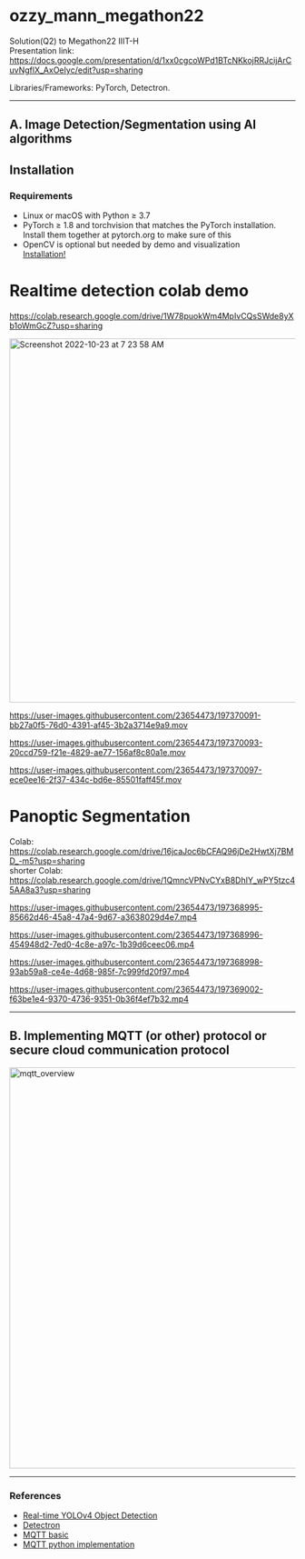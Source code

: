 # ozzy_mann_megathon22
Solution(Q2) to Megathon22 IIIT-H  
Presentation link: https://docs.google.com/presentation/d/1xx0cgcoWPd1BTcNKkojRRJcijArCuvNgflX_AxOeIyc/edit?usp=sharing  

Libraries/Frameworks: PyTorch, Detectron.

***
## A. Image Detection/Segmentation using AI algorithms
## Installation
### Requirements
- Linux or macOS with Python ≥ 3.7
- PyTorch ≥ 1.8 and torchvision that matches the PyTorch installation. Install them together at pytorch.org to make sure of this
- OpenCV is optional but needed by demo and visualization  
[Installation!](https://detectron2.readthedocs.io/en/latest/tutorials/install.html)

# Realtime detection colab demo
https://colab.research.google.com/drive/1W78puokWm4MpIvCQsSWde8yXb1oWmGcZ?usp=sharing

<img width="641" alt="Screenshot 2022-10-23 at 7 23 58 AM" src="https://user-images.githubusercontent.com/23654473/197369560-187d009c-9732-4903-805b-a35e8f911949.png">


https://user-images.githubusercontent.com/23654473/197370091-bb27a0f5-76d0-4391-af45-3b2a3714e9a9.mov


https://user-images.githubusercontent.com/23654473/197370093-20ccd759-f21e-4829-ae77-156af8c80a1e.mov



https://user-images.githubusercontent.com/23654473/197370097-ece0ee16-2f37-434c-bd6e-85501faff45f.mov




<!--Failure cases -->

# Panoptic Segmentation
Colab: https://colab.research.google.com/drive/16jcaJoc6bCFAQ96jDe2HwtXj7BMD_-m5?usp=sharing  
shorter Colab: https://colab.research.google.com/drive/1QmncVPNvCYxB8DhIY_wPY5tzc45AA8a3?usp=sharing

https://user-images.githubusercontent.com/23654473/197368995-85662d46-45a8-47a4-9d67-a3638029d4e7.mp4


https://user-images.githubusercontent.com/23654473/197368996-454948d2-7ed0-4c8e-a97c-1b39d6ceec06.mp4


https://user-images.githubusercontent.com/23654473/197368998-93ab59a8-ce4e-4d68-985f-7c999fd20f97.mp4


https://user-images.githubusercontent.com/23654473/197369002-f63be1e4-9370-4736-9351-0b36f4ef7b32.mp4




<!-- Link to google drive for model generated output videos, text and csv files are [[here]()]. -->


***
## B. Implementing MQTT (or other) protocol or secure cloud communication protocol

<img width="706" alt="mqtt_overview" src="https://user-images.githubusercontent.com/23654473/197376577-4b8fb5a9-5618-48c0-8f1f-8c462515ec6c.png">



*** 
### References
- [Real-time YOLOv4 Object Detection](https://www.youtube.com/watch?v=ebAykr9YZ30)
- [Detectron](https://detectron2.readthedocs.io/en/latest/)
- [MQTT basic](http://www.steves-internet-guide.com/mqtt-works/)  
- [MQTT python implementation](https://medium.com/python-point/mqtt-basics-with-python-examples-7c758e605d4)  

